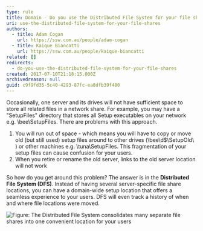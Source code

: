 ```yaml
---
type: rule
title: Domain - Do you use the Distributed File System for your file shares?
uri: use-the-distributed-file-system-for-your-file-shares
authors:
  - title: Adam Cogan
    url: https://ssw.com.au/people/adam-cogan
  - title: Kaique Biancatti
    url: https://ssw.com.au/people/kaique-biancatti
related: []
redirects:
  - do-you-use-the-distributed-file-system-for-your-file-shares
created: 2017-07-10T21:18:15.000Z
archivedreason: null
guid: c9f9fd35-5c40-4293-87fc-ea8dfb39f480
---
```

Occasionally, one server and its drives will not have sufficient space to store all related files in a network share. For example, you may have a "SetupFiles" directory that stores all Setup executables on your network e.g. \bee\SetupFiles. There are problems with this approach.

<!--endintro-->

1. You will run out of space - which means you will have to copy or move old (but still used) setup files around to other drives (\bee\d$\SetupOld\ ) or other machines e.g. \tuna\SetupFiles. This fragmentation of your setup files can cause confusion for your users.
2. When you retire or rename the old server, links to the old server location will not work

So how do you get around this problem? The answer is in the **Distributed File System (DFS)**. Instead of having several server-specific file share locations, you can have a domain-wide setup location that offers a seamless experience to your users. DFS will even track a history of when and where file locations were moved.

![Figure: The Distributed File System consolidates many separate file shares into one convenient location for your users](Network\_DistributedFileSystem.gif)